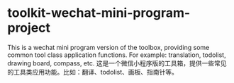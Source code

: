 # toolkit-wechat-mini-program-project
This is a wechat mini program version of the toolbox, providing some common tool class application functions. For example: translation, todolist, drawing board, compass, etc. 这是一个微信小程序版的工具箱，提供一些常见的工具类应用功能。比如：翻译、todolist、画板、指南针等。
